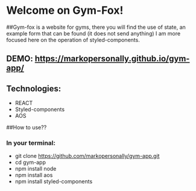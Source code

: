 # Welcome on Gym-Fox!
##Gym-fox is a website for gyms, there you will find the use of state, an example form that can be found (it does not send anything) I am more focused here on the operation of styled-components.
## DEMO: https://markopersonally.github.io/gym-app/

## Technologies:
+ REACT
+ Styled-components
+ AOS

##How to use??
### In your terminal:
+ git clone https://github.com/markopersonally/gym-app.git
+ cd gym-app
+ npm install node
+ npm install aos
+ npm install styled-components
